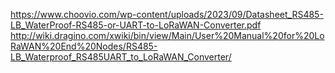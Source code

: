https://www.choovio.com/wp-content/uploads/2023/09/Datasheet_RS485-LB_WaterProof-RS485-or-UART-to-LoRaWAN-Converter.pdf
http://wiki.dragino.com/xwiki/bin/view/Main/User%20Manual%20for%20LoRaWAN%20End%20Nodes/RS485-LB_Waterproof_RS485UART_to_LoRaWAN_Converter/
